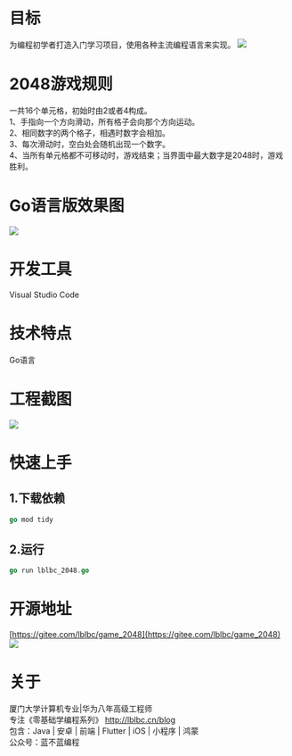 # 目标
为编程初学者打造入门学习项目，使用各种主流编程语言来实现。
![](https://img-blog.csdnimg.cn/0efe9af2ee3e4bb5a8da2b20cc32b8e2.png)
# 2048游戏规则
一共16个单元格，初始时由2或者4构成。  
1、手指向一个方向滑动，所有格子会向那个方向运动。  
2、相同数字的两个格子，相遇时数字会相加。  
3、每次滑动时，空白处会随机出现一个数字。  
4、当所有单元格都不可移动时，游戏结束；当界面中最大数字是2048时，游戏胜利。
# Go语言版效果图
![](https://img-blog.csdnimg.cn/6a17a9e94f644b9680e477faee59f0c4.gif)
# 开发工具
Visual Studio Code
# 技术特点
Go语言
# 工程截图
![](https://img-blog.csdnimg.cn/a4d97de6cb0a45fdbbaf1a980be6b15e.png)
# 快速上手
## 1.下载依赖
```go
go mod tidy
```
## 2.运行
```go
go run lblbc_2048.go
```
# 开源地址
[https://gitee.com/lblbc/game_2048](https://gitee.com/lblbc/game_2048)
![](https://img-blog.csdnimg.cn/27d41f7556444702a0f024f349a87387.png)

# 关于
厦门大学计算机专业|华为八年高级工程师   
专注《零基础学编程系列》  http://lblbc.cn/blog  
包含：Java | 安卓 | 前端 | Flutter | iOS | 小程序 | 鸿蒙  
公众号：蓝不蓝编程
